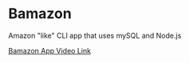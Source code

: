 # Bamazon
Amazon "like" CLI app that uses mySQL and Node.js

[Bamazon App Video Link](https://drive.google.com/file/d/1vEovHwhkIbxyM1SiHQWStZBrUpG2zj3_/view)
